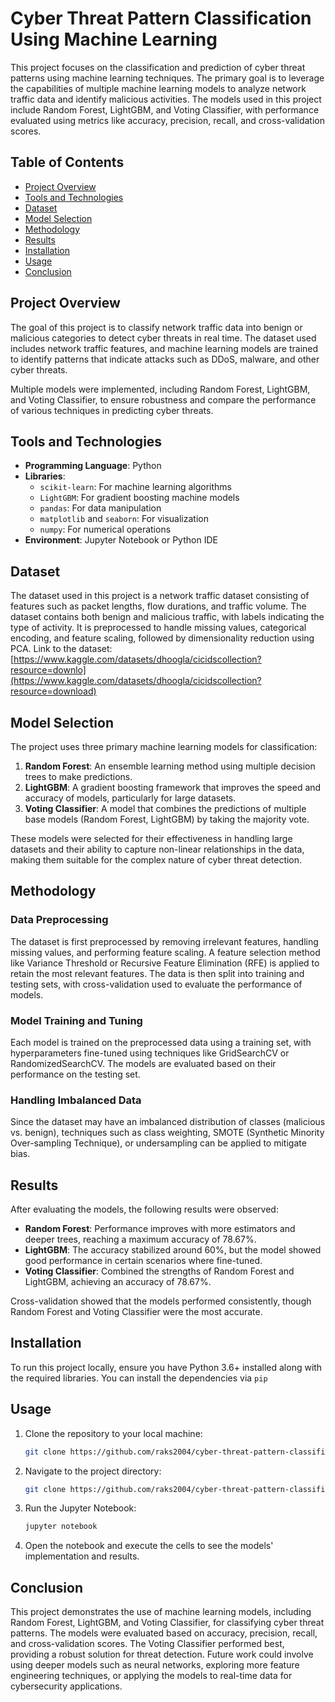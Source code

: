 # Cyber Threat Pattern Classification Using Machine Learning

This project focuses on the classification and prediction of cyber threat patterns using machine learning techniques. The primary goal is to leverage the capabilities of multiple machine learning models to analyze network traffic data and identify malicious activities. The models used in this project include Random Forest, LightGBM, and Voting Classifier, with performance evaluated using metrics like accuracy, precision, recall, and cross-validation scores.

## Table of Contents

- [Project Overview](#project-overview)
- [Tools and Technologies](#tools-and-technologies)
- [Dataset](#dataset)
- [Model Selection](#model-selection)
- [Methodology](#methodology)
- [Results](#results)
- [Installation](#installation)
- [Usage](#usage)
- [Conclusion](#conclusion)

## Project Overview

The goal of this project is to classify network traffic data into benign or malicious categories to detect cyber threats in real time. The dataset used includes network traffic features, and machine learning models are trained to identify patterns that indicate attacks such as DDoS, malware, and other cyber threats.

Multiple models were implemented, including Random Forest, LightGBM, and Voting Classifier, to ensure robustness and compare the performance of various techniques in predicting cyber threats.

## Tools and Technologies

- **Programming Language**: Python
- **Libraries**: 
  - `scikit-learn`: For machine learning algorithms
  - `LightGBM`: For gradient boosting machine models
  - `pandas`: For data manipulation
  - `matplotlib` and `seaborn`: For visualization
  - `numpy`: For numerical operations
- **Environment**: Jupyter Notebook or Python IDE

## Dataset

The dataset used in this project is a network traffic dataset consisting of features such as packet lengths, flow durations, and traffic volume. The dataset contains both benign and malicious traffic, with labels indicating the type of activity. It is preprocessed to handle missing values, categorical encoding, and feature scaling, followed by dimensionality reduction using PCA.
Link to the dataset: [https://www.kaggle.com/datasets/dhoogla/cicidscollection?resource=downlo](https://www.kaggle.com/datasets/dhoogla/cicidscollection?resource=download)

## Model Selection

The project uses three primary machine learning models for classification:
1. **Random Forest**: An ensemble learning method using multiple decision trees to make predictions.
2. **LightGBM**: A gradient boosting framework that improves the speed and accuracy of models, particularly for large datasets.
3. **Voting Classifier**: A model that combines the predictions of multiple base models (Random Forest, LightGBM) by taking the majority vote.

These models were selected for their effectiveness in handling large datasets and their ability to capture non-linear relationships in the data, making them suitable for the complex nature of cyber threat detection.

## Methodology

### Data Preprocessing
The dataset is first preprocessed by removing irrelevant features, handling missing values, and performing feature scaling. A feature selection method like Variance Threshold or Recursive Feature Elimination (RFE) is applied to retain the most relevant features. The data is then split into training and testing sets, with cross-validation used to evaluate the performance of models.

### Model Training and Tuning
Each model is trained on the preprocessed data using a training set, with hyperparameters fine-tuned using techniques like GridSearchCV or RandomizedSearchCV. The models are evaluated based on their performance on the testing set.

### Handling Imbalanced Data
Since the dataset may have an imbalanced distribution of classes (malicious vs. benign), techniques such as class weighting, SMOTE (Synthetic Minority Over-sampling Technique), or undersampling can be applied to mitigate bias.

## Results

After evaluating the models, the following results were observed:

- **Random Forest**: Performance improves with more estimators and deeper trees, reaching a maximum accuracy of 78.67%.
- **LightGBM**: The accuracy stabilized around 60%, but the model showed good performance in certain scenarios where fine-tuned.
- **Voting Classifier**: Combined the strengths of Random Forest and LightGBM, achieving an accuracy of 78.67%.

Cross-validation showed that the models performed consistently, though Random Forest and Voting Classifier were the most accurate.

## Installation

To run this project locally, ensure you have Python 3.6+ installed along with the required libraries. You can install the dependencies via `pip`

## Usage

1. Clone the repository to your local machine:
   ```bash
   git clone https://github.com/raks2004/cyber-threat-pattern-classification.git

2. Navigate to the project directory:   
   ```bash
   git clone https://github.com/raks2004/cyber-threat-pattern-classification.git

3. Run the Jupyter Notebook:
   ```bash
   jupyter notebook

4. Open the notebook and execute the cells to see the models' implementation and results.

## Conclusion

This project demonstrates the use of machine learning models, including Random Forest, LightGBM, and Voting Classifier, for classifying cyber threat patterns. The models were evaluated based on accuracy, precision, recall, and cross-validation scores. The Voting Classifier performed best, providing a robust solution for threat detection. Future work could involve using deeper models such as neural networks, exploring more feature engineering techniques, or applying the models to real-time data for cybersecurity applications.
